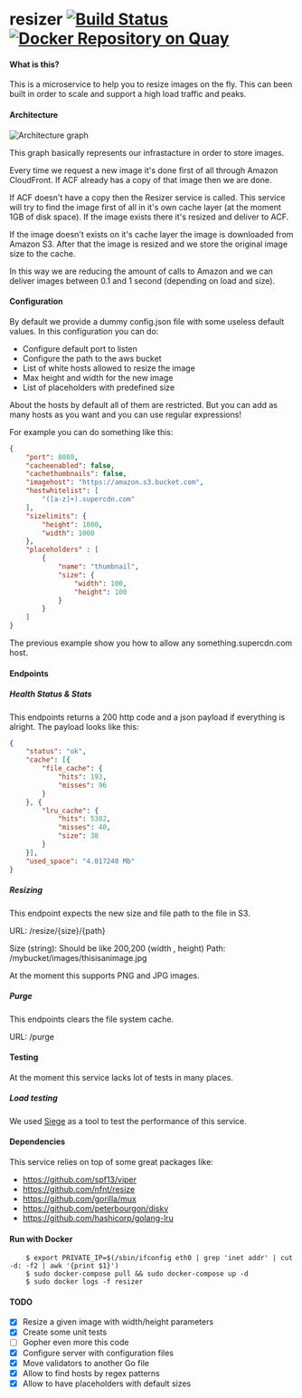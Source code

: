 # resizer [![Build Status](https://travis-ci.org/hellofresh/resizer.svg?branch=master)](https://travis-ci.org/hellofresh/resizer) [![Docker Repository on Quay](https://quay.io/repository/hellofresh/resizer/status "Docker Repository on Quay")](https://quay.io/repository/hellofresh/resizer)

#### What is this?

This is a microservice to help you to resize images on the fly. This can been built in order to scale and support a high load traffic and peaks.

#### Architecture

![Architecture graph](http://i.imgur.com/aNxYVP2.png)

This graph basically represents our infrastacture in order to store images.

Every time we request a new image it's done first of all through Amazon CloudFront. If ACF already has a copy of that image then we are done.

If ACF doesn't have a copy then the Resizer service is called. This service will try to find the image first of all in it's own cache layer (at the moment 1GB of disk space). If the image exists there it's resized and deliver to ACF.

If the image doesn't exists on it's cache layer the image is downloaded from Amazon S3. After that the image is resized and we store the original image size to the cache.

In this way we are reducing the amount of calls to Amazon and we can deliver images between 0.1 and 1 second (depending on load and size).

#### Configuration

By default we provide a dummy config.json file with some useless default values. In this configuration you can do:

- Configure default port to listen
- Configure the path to the aws bucket
- List of white hosts allowed to resize the image
- Max height and width for the new image
- List of placeholders with predefined size

About the hosts by default all of them are restricted. But you can add as many hosts as you want and you can use regular expressions!

For example you can do something like this:

```json
{
    "port": 8080,
    "cacheenabled": false,
    "cachethumbnails": false,
    "imagehost": "https://amazon.s3.bucket.com",
    "hostwhitelist": [
        "([a-z]+).supercdn.com"
    ],
    "sizelimits": {
        "height": 1000,
        "width": 1000
    },
    "placeholders" : [
        {
            "name": "thumbnail",
            "size": {
                "width": 100,
                "height": 100
            }
        }
    ]
}
```

The previous example show you how to allow any something.supercdn.com host.

#### Endpoints

##### Health Status & Stats

This endpoints returns a 200 http code and a json payload if everything is alright. The payload looks like this:

```json
{
	"status": "ok",
	"cache": [{
		"file_cache": {
			"hits": 193,
			"misses": 96
		}
	}, {
		"lru_cache": {
			"hits": 5382,
			"misses": 40,
			"size": 38
		}
	}],
	"used_space": "4.017240 Mb"
}
```

##### Resizing

This endpoint expects the new size and file path to the file in S3.

URL: /resize/{size}/{path}

Size (string): Should be like 200,200 (width , height)
Path: /mybucket/images/thisisanimage.jpg

At the moment this supports PNG and JPG images.

##### Purge

This endpoints clears the file system cache.

URL: /purge

#### Testing

At the moment this service lacks lot of tests in many places.

##### Load testing

We used [Siege](https://www.joedog.org/siege-home/) as a tool to test the performance of this service.

#### Dependencies

This service relies on top of some great packages like:

- https://github.com/spf13/viper
- https://github.com/nfnt/resize
- https://github.com/gorilla/mux
- https://github.com/peterbourgon/diskv
- https://github.com/hashicorp/golang-lru

#### Run with Docker

		$ export PRIVATE_IP=$(/sbin/ifconfig eth0 | grep 'inet addr' | cut -d: -f2 | awk '{print $1}')
		$ sudo docker-compose pull && sudo docker-compose up -d
		$ sudo docker logs -f resizer

#### TODO

- [x] Resize a given image with width/height parameters
- [x] Create some unit tests
- [ ] Gopher even more this code
- [x] Configure server with configuration files
- [x] Move validators to another Go file
- [x] Allow to find hosts by regex patterns
- [x] Allow to have placeholders with default sizes
